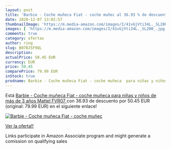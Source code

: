```yaml
---
layout: post
title: 'Barbie - Coche muñeca Fiat - coche muñec al 36.93 % de descuento'
date: 2020-12-07 13:02:57
thumbnailImage: 'https://m.media-amazon.com/images/I/41vGjVti34L._SL200_.jpg'
images: [ 'https://m.media-amazon.com/images/I/41vGjVti34L._SL200_.jpg' ]
comments: true
category: ofertas
author: ring
slug: B07BJSF9QL
description:
actualPrice: 50.45 EUR
currency: EUR
price: 50.45
comparePrice: 79.99 EUR
inStock: true
prodname: Barbie - Coche muñeca Fiat - coche muñeca  para niñas y niños de más de 3 años  Mattel FVR07 
---
```


Está [Barbie - Coche muñeca Fiat - coche muñeca  para niñas y niños de más de 3 años  Mattel FVR07 ](https://www.amazon.es/dp/B07BJSF9QL/?tag=tolees-21) con 36.93 de descuento por 50.45 EUR (original: 79.99 EUR) en el siguiente enlace!

[![Barbie - Coche muñeca Fiat - coche muñec](https://m.media-amazon.com/images/I/41vGjVti34L._SL200_.jpg)](https://www.amazon.es/dp/B07BJSF9QL/?tag=tolees-21)

[Ver la oferta!!](https://www.amazon.es/dp/B07BJSF9QL/?tag=tolees-21)

Links participate in Amazon Associate program and might generate a comission on qualifying sales


